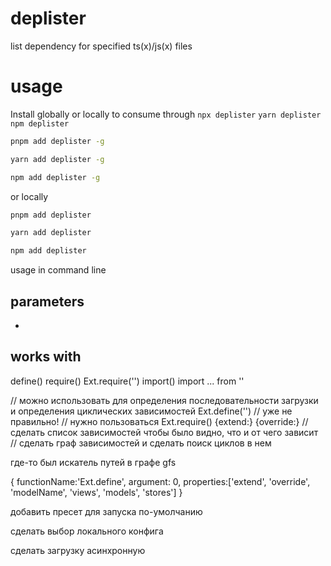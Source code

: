 # deplister
list dependency for specified ts(x)/js(x) files

# usage

Install globally or locally to consume through `npx deplister` `yarn deplister` `npm deplister`

```bash
pnpm add deplister -g
```

```bash
yarn add deplister -g
```

```bash
npm add deplister -g
```

or locally


```bash
pnpm add deplister
```

```bash
yarn add deplister
```

```bash
npm add deplister
```

usage in command line

## parameters

-

## works with

define()
require()
Ext.require('')
import()
import ... from ''

// можно использовать для определения последовательности загрузки и определения циклических зависимостей
Ext.define('')
// уже не правильно!
// нужно пользоваться Ext.require()
{extend:}
{override:}
// сделать список зависимостей чтобы было видно, что и от чего зависит
// сделать граф зависимостей и сделать поиск циклов в нем


где-то был искатель путей в графе gfs

{
  functionName:'Ext.define',
  argument: 0,
  properties:['extend', 'override', 'modelName', 'views', 'models', 'stores']
}


добавить пресет для запуска по-умолчанию

сделать выбор локального конфига

сделать загрузку асинхронную